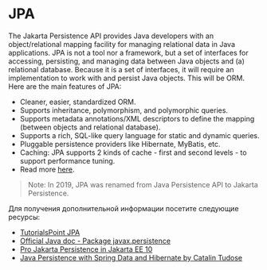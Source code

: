 # JPA

The Jakarta Persistence API provides Java developers with an object/relational mapping facility for managing relational data in Java applications. JPA is not a tool nor a framework, but a set of interfaces for accessing, persisting, and managing data between Java objects and (a) relational database. Because it is a set of interfaces, it will require an implementation to work with and persist Java objects. This will be ORM. Here are the main features of JPA:

- Cleaner, easier, standardized ORM.
- Supports inheritance, polymorphism, and polymorphic queries.
- Supports metadata annotations/XML descriptors to define the mapping (between objects and relational database).
- Supports a rich, SQL-like query language for static and dynamic queries.
- Pluggable persistence providers like Hibernate, MyBatis, etc.
- Caching: JPA supports 2 kinds of cache - first and second levels - to support performance tuning.
- Read more [here](https://javabydeveloper.com/what-is-java-persistence-api/).

> Note: In 2019, JPA was renamed from Java Persistence API to Jakarta Persistence.

Для получения дополнительной информации посетите следующие ресурсы:

- [TutorialsPoint JPA](https://www.tutorialspoint.com/jpa/)
- [Official Java doc - Package javax.persistence](https://docs.oracle.com/javaee/7/api/javax/persistence/package-summary.html)
- [Pro Jakarta Persistence in Jakarta EE 10](https://www.amazon.com/Pro-Jakarta-Persistence-Depth-Development/dp/1484274423)
- [Java Persistence with Spring Data and Hibernate by Catalin Tudose](https://www.simonandschuster.com/books/Java-Persistence-with-Spring-Data-and-Hibernate/Catalin-Tudose/9781617299186)
